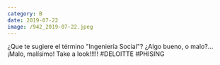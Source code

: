 ```yaml
--- 
category: B 
date: 2019-07-22 
image: /942_2019-07-22.jpeg 
--- 
```


¿Que te sugiere el término "Ingeniería Social"? ¿Algo bueno, o malo?... ¡Malo, malísimo! Take a look!!!!! #DELOITTE #PHISING